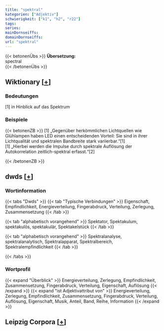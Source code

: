 ```yaml
---
title: "spektral"
kategorien: ["Adjektiv"]
schwierigkeit: ["k1", "h2", "r22"]
tags:
series:
mainDornseiffs:
domainDornseiffs:
url: "spektral"
---
```


{{< betonenÜbs >}}
**Übersetzung:**  
spectral  
{{< /betonenÜbs >}}

## Wiktionary [[+](https://de.wiktionary.org/wiki/spektral)]

### Bedeutungen
[1] in Hinblick auf das Spektrum  

### Beispiele
{{< betonenZB >}}
[1] „Gegenüber herkömmlichen Lichtquellen wie Glühlampen haben LED einen entscheidenden Vorteil: Sie sind in ihrer Lichtqualität und spektralen Bandbreite stark variierbar.“[1]  
[1] „Hierbei werden die Impulse durch spektrale Auflösung der Autokorrelation zeitlich-spektral erfasst.“[2]  

{{< /betonenZB >}}


## dwds [[+](https://www.dwds.de/wb/spektral)]

### Wortinformation
{{< tabs "Dwds" >}}
{{< tab "Typische Verbindungen" >}}
Eigenschaft, Empfindlichkeit, Energieverteilung, Fingerabdruck, Verteilung, Zerlegung, Zusammensetzung
{{< /tab >}}

{{< tab "alphabetisch vorangehend" >}}
Spektator, Spektakulum, spektakulös, spektakulär, Spektakelstück
{{< /tab >}}

{{< tab "alphabetisch vorangehend" >}}
Spektralanalyse, spektralanalytisch, Spektralapparat, Spektralbereich, Spektralempfindlichkeit
{{< /tab >}}

{{< /tabs >}}

### Wortprofil
{{< expand "Überblick" >}} Energieverteilung, Zerlegung, Empfindlichkeit, Zusammensetzung, Fingerabdruck, Verteilung, Eigenschaft, Auflösung {{< /expand >}}
{{< expand "ist Adjektivattribut von" >}} Energieverteilung, Zerlegung, Empfindlichkeit, Zusammensetzung, Fingerabdruck, Verteilung, Auflösung, Eigenschaft, Musik, Anteil, Band, Reihe, Information {{< /expand >}}

## Leipzig Corpora [[+](https://corpora.uni-leipzig.de/en/res?word=spektral&corpusId=deu_newscrawl-public_2018)]

